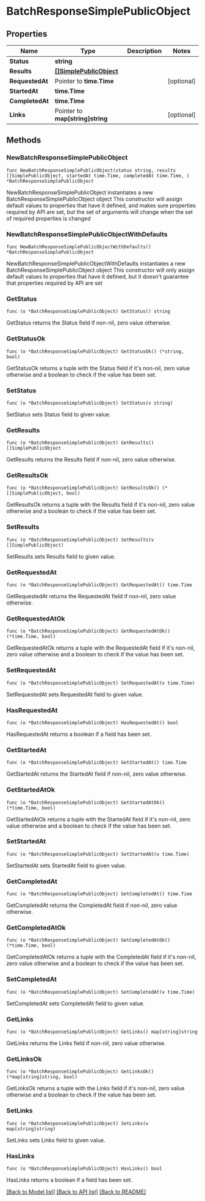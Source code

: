 # BatchResponseSimplePublicObject

## Properties

Name | Type | Description | Notes
------------ | ------------- | ------------- | -------------
**Status** | **string** |  | 
**Results** | [**[]SimplePublicObject**](SimplePublicObject.md) |  | 
**RequestedAt** | Pointer to **time.Time** |  | [optional] 
**StartedAt** | **time.Time** |  | 
**CompletedAt** | **time.Time** |  | 
**Links** | Pointer to **map[string]string** |  | [optional] 

## Methods

### NewBatchResponseSimplePublicObject

`func NewBatchResponseSimplePublicObject(status string, results []SimplePublicObject, startedAt time.Time, completedAt time.Time, ) *BatchResponseSimplePublicObject`

NewBatchResponseSimplePublicObject instantiates a new BatchResponseSimplePublicObject object
This constructor will assign default values to properties that have it defined,
and makes sure properties required by API are set, but the set of arguments
will change when the set of required properties is changed

### NewBatchResponseSimplePublicObjectWithDefaults

`func NewBatchResponseSimplePublicObjectWithDefaults() *BatchResponseSimplePublicObject`

NewBatchResponseSimplePublicObjectWithDefaults instantiates a new BatchResponseSimplePublicObject object
This constructor will only assign default values to properties that have it defined,
but it doesn't guarantee that properties required by API are set

### GetStatus

`func (o *BatchResponseSimplePublicObject) GetStatus() string`

GetStatus returns the Status field if non-nil, zero value otherwise.

### GetStatusOk

`func (o *BatchResponseSimplePublicObject) GetStatusOk() (*string, bool)`

GetStatusOk returns a tuple with the Status field if it's non-nil, zero value otherwise
and a boolean to check if the value has been set.

### SetStatus

`func (o *BatchResponseSimplePublicObject) SetStatus(v string)`

SetStatus sets Status field to given value.


### GetResults

`func (o *BatchResponseSimplePublicObject) GetResults() []SimplePublicObject`

GetResults returns the Results field if non-nil, zero value otherwise.

### GetResultsOk

`func (o *BatchResponseSimplePublicObject) GetResultsOk() (*[]SimplePublicObject, bool)`

GetResultsOk returns a tuple with the Results field if it's non-nil, zero value otherwise
and a boolean to check if the value has been set.

### SetResults

`func (o *BatchResponseSimplePublicObject) SetResults(v []SimplePublicObject)`

SetResults sets Results field to given value.


### GetRequestedAt

`func (o *BatchResponseSimplePublicObject) GetRequestedAt() time.Time`

GetRequestedAt returns the RequestedAt field if non-nil, zero value otherwise.

### GetRequestedAtOk

`func (o *BatchResponseSimplePublicObject) GetRequestedAtOk() (*time.Time, bool)`

GetRequestedAtOk returns a tuple with the RequestedAt field if it's non-nil, zero value otherwise
and a boolean to check if the value has been set.

### SetRequestedAt

`func (o *BatchResponseSimplePublicObject) SetRequestedAt(v time.Time)`

SetRequestedAt sets RequestedAt field to given value.

### HasRequestedAt

`func (o *BatchResponseSimplePublicObject) HasRequestedAt() bool`

HasRequestedAt returns a boolean if a field has been set.

### GetStartedAt

`func (o *BatchResponseSimplePublicObject) GetStartedAt() time.Time`

GetStartedAt returns the StartedAt field if non-nil, zero value otherwise.

### GetStartedAtOk

`func (o *BatchResponseSimplePublicObject) GetStartedAtOk() (*time.Time, bool)`

GetStartedAtOk returns a tuple with the StartedAt field if it's non-nil, zero value otherwise
and a boolean to check if the value has been set.

### SetStartedAt

`func (o *BatchResponseSimplePublicObject) SetStartedAt(v time.Time)`

SetStartedAt sets StartedAt field to given value.


### GetCompletedAt

`func (o *BatchResponseSimplePublicObject) GetCompletedAt() time.Time`

GetCompletedAt returns the CompletedAt field if non-nil, zero value otherwise.

### GetCompletedAtOk

`func (o *BatchResponseSimplePublicObject) GetCompletedAtOk() (*time.Time, bool)`

GetCompletedAtOk returns a tuple with the CompletedAt field if it's non-nil, zero value otherwise
and a boolean to check if the value has been set.

### SetCompletedAt

`func (o *BatchResponseSimplePublicObject) SetCompletedAt(v time.Time)`

SetCompletedAt sets CompletedAt field to given value.


### GetLinks

`func (o *BatchResponseSimplePublicObject) GetLinks() map[string]string`

GetLinks returns the Links field if non-nil, zero value otherwise.

### GetLinksOk

`func (o *BatchResponseSimplePublicObject) GetLinksOk() (*map[string]string, bool)`

GetLinksOk returns a tuple with the Links field if it's non-nil, zero value otherwise
and a boolean to check if the value has been set.

### SetLinks

`func (o *BatchResponseSimplePublicObject) SetLinks(v map[string]string)`

SetLinks sets Links field to given value.

### HasLinks

`func (o *BatchResponseSimplePublicObject) HasLinks() bool`

HasLinks returns a boolean if a field has been set.


[[Back to Model list]](../README.md#documentation-for-models) [[Back to API list]](../README.md#documentation-for-api-endpoints) [[Back to README]](../README.md)


